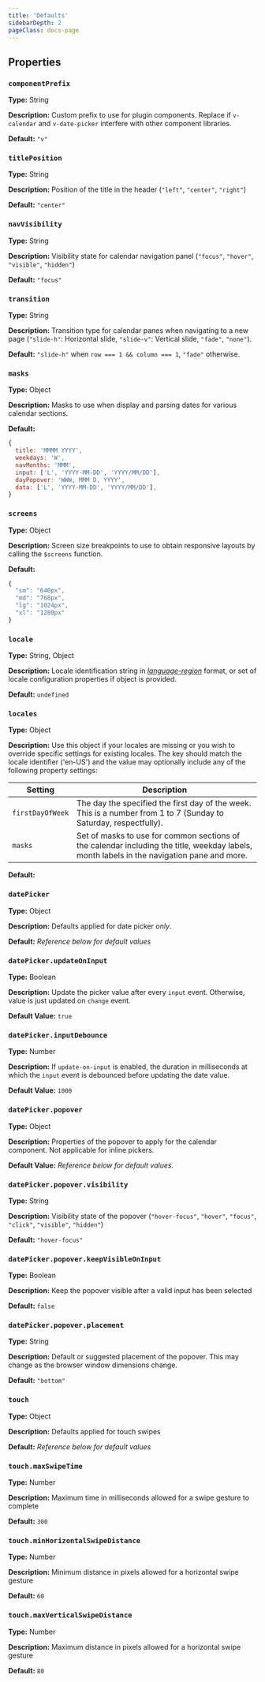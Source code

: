 ```yaml
---
title: 'Defaults'
sidebarDepth: 2
pageClass: docs-page
---
```


## Properties

### `componentPrefix`

**Type:** String

**Description:** Custom prefix to use for plugin components. Replace if `v-calendar` and `v-date-picker` interfere with other component libraries.

**Default:** `"v"`

### `titlePosition`

**Type:** String

**Description:** Position of the title in the header (`"left"`, `"center"`, `"right"`)

**Default:** `"center"`

### `navVisibility`

**Type:** String

**Description:** Visibility state for calendar navigation panel (`"focus"`, `"hover"`, `"visible"`, `"hidden"`)

**Default:** `"focus"`

### `transition`

**Type:** String

**Description:** Transition type for calendar panes when navigating to a new page (`"slide-h"`: Horizontal slide, `"slide-v"`: Vertical slide, `"fade"`, `"none"`).

**Default:** `"slide-h"` when `row === 1 && column === 1`, `"fade"` otherwise.

### `masks`

**Type:** Object

**Description:** Masks to use when display and parsing dates for various calendar sections.

**Default:**
```js
{
  title: 'MMMM YYYY',
  weekdays: 'W',
  navMonths: 'MMM',
  input: ['L', 'YYYY-MM-DD', 'YYYY/MM/DD'],
  dayPopover: 'WWW, MMM D, YYYY',
  data: ['L', 'YYYY-MM-DD', 'YYYY/MM/DD'],
}
```


### `screens`

**Type:** Object

**Description:** Screen size breakpoints to use to obtain responsive layouts by calling the `$screens` function.

**Default:**
```js
{
  "sm": "640px",
  "md": "768px",
  "lg": "1024px",
  "xl": "1280px"
}
```

### `locale`

**Type:** String, Object

**Description:** Locale identification string in [*language-region*](https://lingohub.com/documentation/developers/supported-locales/language-designators-with-regions/) format, or set of locale configuration properties if object is provided.

**Default:** `undefined`

### `locales`

**Type:** Object

**Description:** Use this object if your locales are missing or you wish to override specific settings for existing locales. The key should match the locale identifier ('en-US') and the value may optionally include any of the following property settings:

| Setting | Description |
| --- | --- |
| `firstDayOfWeek` | The day the specified the first day of the week. This is a number from 1 to 7 (Sunday to Saturday, respectfully). |
| `masks` | Set of masks to use for common sections of the calendar including the title, weekday labels, month labels in the navigation pane and more. |

**Default:** 

### `datePicker`

**Type:** Object

**Description:** Defaults applied for date picker *only*.

**Default:** *Reference below for default values*

### `datePicker.updateOnInput`

**Type:** Boolean

**Description:** Update the picker value after every `input` event. Otherwise, value is just updated on `change` event.

**Default Value:** `true`

### `datePicker.inputDebounce`

**Type:** Number

**Description:** If `update-on-input` is enabled, the duration in milliseconds at which the `input` event is debounced before updating the date value.

**Default Value:** `1000`


### `datePicker.popover`

**Type:** Object

**Description:** Properties of the popover to apply for the calendar component. Not applicable for inline pickers.

**Default Value:** *Reference below for default values.*

### `datePicker.popover.visibility`

**Type:** String

**Description:** Visibility state of the popover (`"hover-focus"`, `"hover"`, `"focus"`, `"click"`, `"visible"`, `"hidden"`)

**Default:** `"hover-focus"`

### `datePicker.popover.keepVisibleOnInput`

**Type:** Boolean

**Description:** Keep the popover visible after a valid input has been selected

**Default:** `false`

### `datePicker.popover.placement`

**Type:** String

**Description:** Default or suggested placement of the popover. This may change as the browser window dimensions change.

**Default:** `"bottom"`

### `touch`

**Type:** Object

**Description:** Defaults applied for touch swipes

**Default:** *Reference below for default values*

### `touch.maxSwipeTime`

**Type:** Number

**Description:** Maximum time in milliseconds allowed for a swipe gesture to complete

**Default:** `300`

### `touch.minHorizontalSwipeDistance`

**Type:** Number

**Description:** Minimum distance in pixels allowed for a horizontal swipe gesture

**Default:** `60`

### `touch.maxVerticalSwipeDistance`

**Type:** Number

**Description:** Maximum distance in pixels allowed for a horizontal swipe gesture

**Default:** `80`

<!--
### 

**Type:** 

**Description:** 

**Default:** 
-->
